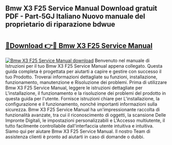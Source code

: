 ## Bmw X3 F25 Service Manual Download gratuit PDF - Part-5GJ Italiano Nuovo manuale del proprietario di riparazione bdwue

# <h2><a href="http://dfgiu7.blite.top/?on=Bmw+X3+F25+Service+Manual">🔗Download 👉🔴 Bmw X3 F25 Service Manual</a></h2>

[![Bmw X3 F25 Service Manual download](https://i.imgur.com/lujVjoI.png)](http://dfgiu7.blite.top/?on=Bmw+X3+F25+Service+Manual)
Benvenuto nel manuale di Istruzioni per il tuo Bmw X3 F25 Service Manual appena collegato. Questa guida completa è progettata per aiutarti a capire e gestire con successo il tuo Prodotto. Troverai informazioni dettagliate su funzioni, installazione, funzionamento, manutenzione e Risoluzione dei problemi. Prima di utilizzare Bmw X3 F25 Service Manual, leggere le istruzioni dettagliate per L'installazione, il funzionamento e la risoluzione dei problemi del prodotto in questa guida per l'utente. Fornisce istruzioni chiare per L'installazione, la configurazione e il funzionamento, nonché importanti informazioni sulla sicurezza. Bmw X3 F25 Service Manual ha un'impressionante raccolta di funzionalità avanzate, tra cui il riconoscimento di oggetti, la scansione Delle Impronte Digitali, le impostazioni personalizzabili e L'Accesso multiutente, il tutto facilmente controllabile dall'interfaccia utente intuitiva e intuitiva. Siamo qui per aiutare Bmw X3 F25 Service Manual. Il nostro Team di assistenza clienti è pronto ad aiutarti in caso di domande o dubbi.
